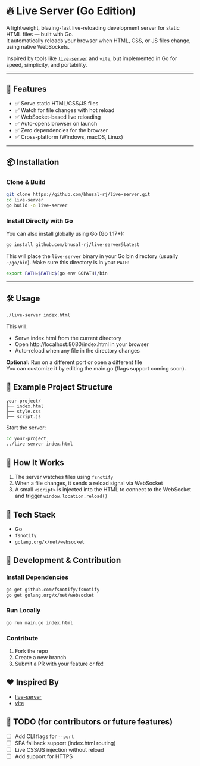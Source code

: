 # 🔥 Live Server (Go Edition)

A lightweight, blazing-fast live-reloading development server for static HTML files — built with Go.  
It automatically reloads your browser when HTML, CSS, or JS files change, using native WebSockets.

Inspired by tools like [`live-server`](https://github.com/tapio/live-server) and `vite`, but implemented in Go for speed, simplicity, and portability.

---

## 🚀 Features

- ✅ Serve static HTML/CSS/JS files
- ✅ Watch for file changes with hot reload
- ✅ WebSocket-based live reloading
- ✅ Auto-opens browser on launch
- ✅ Zero dependencies for the browser
- ✅ Cross-platform (Windows, macOS, Linux)

---

## 📦 Installation

### Clone & Build

```bash
git clone https://github.com/bhusal-rj/live-server.git
cd live-server
go build -o live-server
```

### Install Directly with Go

You can also install globally using Go (Go 1.17+):

```bash
go install github.com/bhusal-rj/live-server@latest
```

This will place the `live-server` binary in your Go bin directory (usually `~/go/bin`).
Make sure this directory is in your `PATH`:

```bash
export PATH=$PATH:$(go env GOPATH)/bin
```

---

## 🛠 Usage

```bash
./live-server index.html
```

This will:

- Serve index.html from the current directory
- Open http://localhost:8080/index.html in your browser
- Auto-reload when any file in the directory changes

**Optional:** Run on a different port or open a different file  
You can customize it by editing the main.go (flags support coming soon).

## 🧪 Example Project Structure

```
your-project/
├── index.html
├── style.css
├── script.js
```

Start the server:

```bash
cd your-project
../live-server index.html
```

## 🧬 How It Works

1. The server watches files using `fsnotify`
2. When a file changes, it sends a reload signal via WebSocket
3. A small `<script>` is injected into the HTML to connect to the WebSocket and trigger `window.location.reload()`

## 📁 Tech Stack

- Go
- `fsnotify`
- `golang.org/x/net/websocket`

## 🧰 Development & Contribution

### Install Dependencies

```bash
go get github.com/fsnotify/fsnotify
go get golang.org/x/net/websocket
```

### Run Locally

```bash
go run main.go index.html
```

### Contribute

1. Fork the repo
2. Create a new branch
3. Submit a PR with your feature or fix!



## ❤️ Inspired By

- [live-server](https://github.com/tapio/live-server)
- [vite](https://vitejs.dev/)

## 🧠 TODO (for contributors or future features)

- [ ] Add CLI flags for `--port`
- [ ] SPA fallback support (index.html routing)
- [ ] Live CSS/JS injection without reload
- [ ] Add support for HTTPS